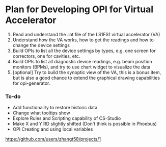 # Plan for Developing OPI for Virtual Accelerator

1.	Read and understand the .lat file of the LS1FS1 virtual accelerator (VA)
2.	Understand how the VA works, how to get the readings and how to change the device settings
3.	Build OPIs to list all the device settings by types, e.g. one screen for correctors, one for cavities, etc.
4.	Build OPIs to list all diagnostic device readings, e.g. beam position monitors (BPMs), and try to use chart widget to visualize the data
5.	[optional] Try to build the synoptic view of the VA, this is a bonus item, but is also a good chance to extend the graphical drawing capabilities for opi-generator.

### To-do
- Add functionality to restore historic data
- Change what tooltips show
- Explore Rules and Scripting capability of CS-Studio
- Make X and Y RD slightly shifted (Don't think is possible in Phoebus)
- OPI Creating and using local variables

https://github.com/users/zhangt58/projects/1